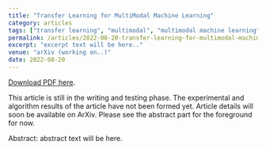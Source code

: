 ```yaml
---
title: "Transfer Learning for MultiModal Machine Learning"
category: articles
tags: ["transfer learning", "multimodal", "multimodal machine learning"]
permalink: /articles/2022-08-20-transfer-learning-for-multimodal-machine-learning/
excerpt: "excerpt text will be here.."
venue: "arXiv (working on..)"
date: 2022-08-20
---
```


<!-- Transfer Learning for MultiModal Machine Learning -->


<a href="https://mebilgin.com/papers/factor.pdf">Download PDF here</a>.

This article is still in the writing and testing phase. The experimental and algorithm results of the article have not been formed yet. Article details will soon be available on ArXiv. Please see the abstract part for the foreground for now.


Abstract: abstract text will be here.


<!-- Citation

Recommended citation: M. Bilgin and T. Ensari, "Robot localization with Monte Carlo method," 2017 Electric Electronics, Computer Science, Biomedical Engineerings' Meeting (EBBT), 2017, pp. 1-7, doi: 10.1109/EBBT.2017.7956755.
<br>


```bash
@inproceedings{bilgin2017robot,
 author = {Bilgin, Muhammed and Ensari, Tolga},
 booktitle = {2017 Electric Electronics, Computer Science, Biomedical Engineerings Meeting (EBBT)},
 organization = {IEEE},
 pages = {1--7},
 title = {Robot localization with Monte Carlo method},
 year = {2017}
}
```
-->